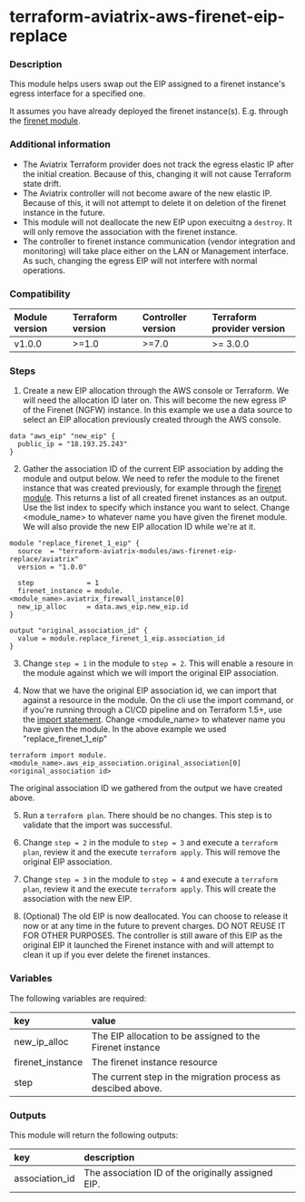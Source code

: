 # terraform-aviatrix-aws-firenet-eip-replace

### Description
This module helps users swap out the EIP assigned to a firenet instance's egress interface for a specified one.

It assumes you have already deployed the firenet instance(s). E.g. through the [firenet module](https://github.com/terraform-aviatrix-modules/terraform-aviatrix-mc-firenet).

### Additional information
- The Aviatrix Terraform provider does not track the egress elastic IP after the initial creation. Because of this, changing it will not cause Terraform state drift.
- The Aviatrix controller will not become aware of the new elastic IP. Because of this, it will not attempt to delete it on deletion of the firenet instance in the future.
- This module will not deallocate the new EIP upon execuitng a `destroy`. It will only remove the association with the firenet instance.
- The controller to firenet instance communication (vendor integration and monitoring) will take place either on the LAN or Management interface. As such, changing the egress EIP will not interfere with normal operations.

### Compatibility
Module version | Terraform version | Controller version | Terraform provider version
:--- | :--- | :--- | :---
v1.0.0 | >=1.0 | >=7.0 | >= 3.0.0

### Steps

1. Create a new EIP allocation through the AWS console or Terraform. We will need the allocation ID later on. This will become the new egress IP of the Firenet (NGFW) instance. In this example we use a data source to select an EIP allocation previously created through the AWS console.
```hcl
data "aws_eip" "new_eip" {
  public_ip = "18.193.25.243"
}
```

2. Gather the association ID of the current EIP association by adding the module and output below. We need to refer the module to the firenet instance that was created previously, for example through the [firenet module](https://github.com/terraform-aviatrix-modules/terraform-aviatrix-mc-firenet). This returns a list of all created firenet instances as an output. Use the list index to specify which instance you want to select. Change \<module_name\> to whatever name you have given the firenet module. We will also provide the new EIP allocation ID while we're at it.
```hcl
module "replace_firenet_1_eip" {
  source  = "terraform-aviatrix-modules/aws-firenet-eip-replace/aviatrix"
  version = "1.0.0"    

  step             = 1
  firenet_instance = module.<module_name>.aviatrix_firewall_instance[0]
  new_ip_alloc     = data.aws_eip.new_eip.id
}

output "original_association_id" {
  value = module.replace_firenet_1_eip.association_id
}
```

3. Change `step = 1` in the module to `step = 2`. This will enable a resoure in the module against which we will import the original EIP association.

4. Now that we have the original EIP association id, we can import that against a resource in the module. On the cli use the import command, or if you're running through a CI/CD pipeline and on Terraform 1.5+, use the [import statement](https://developer.hashicorp.com/terraform/language/import). Change \<module_name\> to whatever name you have given the module. In the above example we used "replace_firenet_1_eip"

```terraform import module.<module_name>.aws_eip_association.original_association[0] <original_association id>```

The original association ID we gathered from the output we have created above.

5. Run a `terraform plan`. There should be no changes. This step is to validate that the import was successful.

6. Change `step = 2` in the module to `step = 3` and execute a `terraform plan`, review it and the execute `terraform apply`. This will remove the original EIP association.

7. Change `step = 3` in the module to `step = 4` and execute a `terraform plan`, review it and the execute `terraform apply`. This will create the association with the new EIP.

8. (Optional) The old EIP is now deallocated. You can choose to release it now or at any time in the future to prevent charges. DO NOT REUSE IT FOR OTHER PURPOSES. The controller is still aware of this EIP as the original EIP it launched the Firenet instance with and will attempt to clean it up if you ever delete the firenet instances.

### Variables
The following variables are required:

key | value
:--- | :---
new_ip_alloc | The EIP allocation to be assigned to the Firenet instance
firenet_instance | The firenet instance resource
step | The current step in the migration process as descibed above.

### Outputs
This module will return the following outputs:

key | description
:---|:---
association_id | The association ID of the originally assigned EIP.